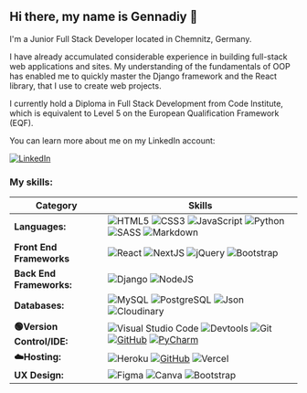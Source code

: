 ## Hi there, my name is Gennadiy 👋

I'm a Junior Full Stack Developer located in Chemnitz, Germany.

I have already accumulated considerable experience in building full-stack web applications and sites. My understanding of the fundamentals of OOP has enabled me to quickly master the Django framework and the React library, that I use to create web projects.

I currently hold a Diploma in Full Stack Development from Code Institute, which is equivalent to Level 5 on the European Qualification Framework (EQF).

You can learn more about me on my LinkedIn account:

[![LinkedIn](https://img.shields.io/badge/LinkedIn%20-%230A66C2.svg?&style=for-the-badge&logo=LinkedIn&logoColor=FFFFFF)](https://www.linkedin.com/in/gennadiy-gaysha-7118212a/)


<b>

<h3>My skills:</h3>

| Category      | Skills | 
| ----------- | ----------- | 
| **Languages:**   | ![HTML5](https://img.shields.io/badge/html5-%23E34F26.svg?style=for-the-badge&logo=html5&logoColor=white) ![CSS3](https://img.shields.io/badge/css3-%231572B6.svg?style=for-the-badge&logo=css3&logoColor=white) ![JavaScript](https://img.shields.io/badge/javascript-%23323330.svg?style=for-the-badge&logo=javascript&logoColor=%23F7DF1E) ![Python](https://img.shields.io/badge/python-3670A0?style=for-the-badge&logo=python&logoColor=ffdd54) ![SASS](https://img.shields.io/badge/SASS-hotpink.svg?style=for-the-badge&logo=SASS&logoColor=white) ![Markdown](https://img.shields.io/badge/Markdown%20-%23000000.svg?&style=for-the-badge&logo=Markdown&logoColor=FFFFFF) |
| **Front End Frameworks** | ![React](https://img.shields.io/badge/react.js-%2320232a.svg?style=for-the-badge&logo=react&logoColor=%2361DAFB) ![NextJS](https://img.shields.io/badge/next.js-000000?style=for-the-badge&logo=nextdotjs&logoColor=white) ![jQuery](https://img.shields.io/badge/jquery-%230769AD.svg?style=for-the-badge&logo=jquery&logoColor=white)  ![Bootstrap](https://img.shields.io/badge/bootstrap-%238511FA.svg?style=for-the-badge&logo=bootstrap&logoColor=white) |
| **Back End Frameworks:** | ![Django](https://img.shields.io/badge/django-%23092E20.svg?style=for-the-badge&logo=django&logoColor=white) ![NodeJS](https://img.shields.io/badge/node.js-6DA55F?style=for-the-badge&logo=node.js&logoColor=white) |
| **Databases:** | ![MySQL](https://img.shields.io/badge/MySQL%20-%2300758F.svg?&style=for-the-badge&logo=MySQL&logoColor=FFFFFF) ![PostgreSQL](https://img.shields.io/badge/PostgreSQL%20-%23336791.svg?&style=for-the-badge&logo=PostgreSQL&logoColor=FFFFFF) ![Json](https://img.shields.io/badge/json%20-%23181717.svg?&style=for-the-badge&logo=JSON&logoColor=yellow) ![Cloudinary](https://img.shields.io/badge/Cloudinary-darkblue.svg?style=for-the-badge&logo=cloudinary&logoColor=white) |
| **🟢Version Control/IDE:**  | ![Visual Studio Code](https://img.shields.io/badge/Visual%20Studio%20Code-%2320232a.svg?style=for-the-badge&logo=visual-studio-code&logoColor=blue) ![Devtools](https://img.shields.io/badge/Devtools-%23323?style=for-the-badge&logo=google%20chrome&logoColor=white) ![Git](https://img.shields.io/badge/Git%20-%23302F2F.svg?&style=for-the-badge&logo=Git&logoColor=F05032) [![GitHub](https://img.shields.io/badge/GitHub%20-%23181717.svg?&style=for-the-badge&logo=GitHub&logoColor=FFFFFF)](https://github.com/lmcrean) [![PyCharm](https://img.shields.io/badge/pycharm-%2320232a.svg?style=for-the-badge&logo=pycharm&logoColor=white)](https://i.giphy.com/RFEXB5i7ouWxOLB6AX.webp) |
| **☁️Hosting:**   | ![Heroku](https://img.shields.io/badge/Heroku%20-%23430098.svg?&style=for-the-badge&logo=Heroku&logoColor=FFFFFF) [![GitHub](https://img.shields.io/badge/GitHub%20Pages-%23181717.svg?&style=for-the-badge&logo=GitHub&logoColor=FFFFFF)](https://github.com/lmcrean) ![Vercel](https://img.shields.io/badge/Vercel-000000?style=for-the-badge&logo=vercel&logoColor=white) |
| **UX Design:**  | ![Figma](https://img.shields.io/badge/figma-%23F24E1E.svg?style=for-the-badge&logo=figma&logoColor=white) ![Canva](https://img.shields.io/badge/canva-%2300C4CC.svg?style=for-the-badge&logo=canva&logoColor=white) ![Bootstrap](https://img.shields.io/badge/bootstrap_studio_5-%238511FA.svg?style=for-the-badge&logo=bootstrap&logoColor=white) |
